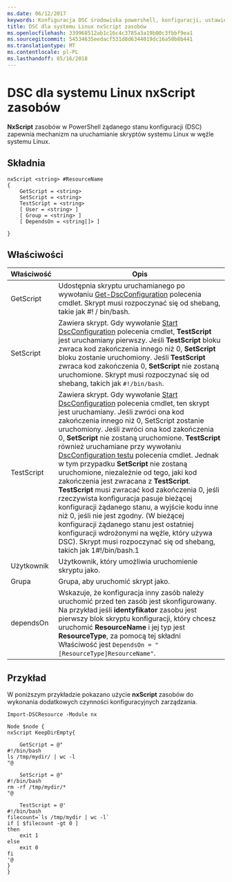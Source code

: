 ```yaml
---
ms.date: 06/12/2017
keywords: Konfiguracja DSC środowiska powershell, konfiguracji, ustawienia
title: DSC dla systemu Linux nxScript zasobów
ms.openlocfilehash: 339968512ab1c16c4c3785a3a19b00c3fbbf9ea1
ms.sourcegitcommit: 54534635eedacf531d8d6344019dc16a50b8b441
ms.translationtype: MT
ms.contentlocale: pl-PL
ms.lasthandoff: 05/16/2018
---
```

# <a name="dsc-for-linux-nxscript-resource"></a>DSC dla systemu Linux nxScript zasobów

**NxScript** zasobów w PowerShell żądanego stanu konfiguracji (DSC) zapewnia mechanizm na uruchamianie skryptów systemu Linux w węźle systemu Linux.

## <a name="syntax"></a>Składnia

```
nxScript <string> #ResourceName
{
    GetScript = <string>
    SetScript = <string>
    TestScript = <string>
    [ User = <string> ]
    [ Group = <string> ]
    [ DependsOn = <string[]> ]

}
```

## <a name="properties"></a>Właściwości

|  Właściwość |  Opis |
|---|---|
| GetScript| Udostępnia skryptu uruchamianego po wywołaniu [Get-DscConfiguration](https://technet.microsoft.com/en-us/library/dn521625.aspx) polecenia cmdlet. Skrypt musi rozpoczynać się od shebang, takie jak #! / bin/bash.|
| SetScript| Zawiera skrypt. Gdy wywołanie [Start DscConfiguration](https://technet.microsoft.com/en-us/library/dn521623.aspx) polecenia cmdlet, **TestScript** jest uruchamiany pierwszy. Jeśli **TestScript** bloku zwraca kod zakończenia innego niż 0, **SetScript** bloku zostanie uruchomiony. Jeśli **TestScript** zwraca kod zakończenia 0, **SetScript** nie zostaną uruchomione. Skrypt musi rozpoczynać się od shebang, takich jak `#!/bin/bash`.|
| TestScript| Zawiera skrypt. Gdy wywołanie [Start DscConfiguration](https://technet.microsoft.com/en-us/library/dn521623.aspx) polecenia cmdlet, ten skrypt jest uruchamiany. Jeśli zwróci ona kod zakończenia innego niż 0, SetScript zostanie uruchomiony. Jeśli zwróci ona kod zakończenia 0, **SetScript** nie zostaną uruchomione. **TestScript** również uruchamiane przy wywołaniu [DscConfiguration testu](https://technet.microsoft.com/en-us/library/dn407382.aspx) polecenia cmdlet. Jednak w tym przypadku **SetScript** nie zostaną uruchomione, niezależnie od tego, jaki kod zakończenia jest zwracana z **TestScript**. **TestScript** musi zwracać kod zakończenia 0, jeśli rzeczywista konfiguracja pasuje bieżącej konfiguracji żądanego stanu, a wyjście kodu inne niż 0, jeśli nie jest zgodny. (W bieżącej konfiguracji żądanego stanu jest ostatniej konfiguracji wdrożonymi na węźle, który używa DSC). Skrypt musi rozpoczynać się od shebang, takich jak 1#!/bin/bash.1|
| Użytkownik| Użytkownik, który umożliwia uruchomienie skryptu jako.|
| Grupa| Grupa, aby uruchomić skrypt jako.|
| dependsOn | Wskazuje, że konfiguracja inny zasób należy uruchomić przed ten zasób jest skonfigurowany. Na przykład jeśli **identyfikator** zasobu jest pierwszy blok skryptu konfiguracji, który chcesz uruchomić **ResourceName** i jej typ jest **ResourceType**, za pomocą tej składni Właściwość jest `DependsOn = "[ResourceType]ResourceName"`.|

## <a name="example"></a>Przykład

W poniższym przykładzie pokazano użycie **nxScript** zasobów do wykonania dodatkowych czynności konfiguracyjnych zarządzania.

```
Import-DSCResource -Module nx

Node $node {
nxScript KeepDirEmpty{

    GetScript = @"
#!/bin/bash
ls /tmp/mydir/ | wc -l
"@

    SetScript = @"
#!/bin/bash
rm -rf /tmp/mydir/*
"@

    TestScript = @'
#!/bin/bash
filecount=`ls /tmp/mydir | wc -l`
if [ $filecount -gt 0 ]
then
    exit 1
else
    exit 0
fi
'@
}
}
```